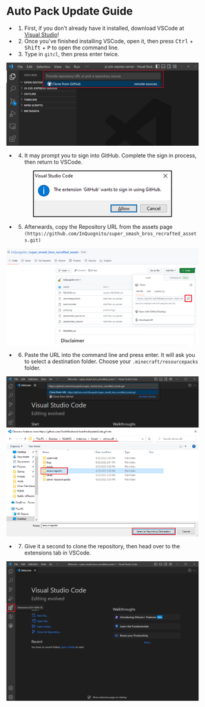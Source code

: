 # Auto Pack Update Guide
- 1) First, if you don't already have it installed, download VSCode at [Visual Studio](https://code.visualstudio.com/)!
 
- 2. Once you've finished installing VSCode, open it, then press <kbd>Ctrl</kbd> + <kbd>Shift</kbd> + <kbd>P</kbd> to open the command line.
 
- 3. Type in `gitcl`, then press enter twice.
 
<p align="center">
 <img src=images/gitcl.png>
 </p>

- 4. It may prompt you to sign into GitHub. Complete the sign in process, then return to VSCode.
 
<p align="center">
 <img src=images/signin.png>
 </p>
 
 - 5. Afterwards, copy the Repository URL from the assets page `(https://github.com/InQuognito/super_smash_bros_recrafted_assets.git)`

<p align="center">
 <img src=images/copy.png>
 </p>
 
 - 6. Paste the URL into the command line and press enter. It will ask you to select a destination folder. Choose your `.minecraft/resourcepacks` folder.
  
 <p align="center">
 <img src=images/paste.png>
 <img src=images/destination.png>
 </p>
 
 - 7. Give it a second to clone the repository, then head over to the extensions tab in VSCode.
  
  <p align="center">
 <img src=images/extensions.png>
 </p>
